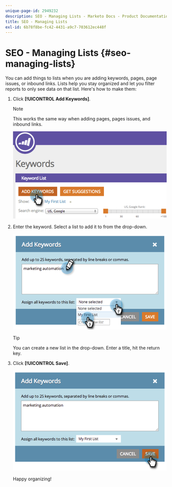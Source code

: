 ```yaml
---
unique-page-id: 2949232
description: SEO - Managing Lists - Marketo Docs - Product Documentation
title: SEO - Managing Lists
exl-id: 6b78f8be-fc42-4431-a9c7-703612ec448f
---
```

# SEO - Managing Lists {#seo-managing-lists}

You can add things to lists when you are adding keywords, pages, page issues, or inbound links. Lists help you stay organized and let you filter reports to only see data on that list. Here's how to make them:

1. Click **[!UICONTROL Add Keywords]**.

   >[!NOTE]
   >
   >This works the same way when adding pages, pages issues, and inbound links.

   ![](assets/image2014-9-18-13-3a24-3a35.png)

1. Enter the keyword. Select a list to add it to from the drop-down.

   ![](assets/image2014-9-18-13-3a24-3a50.png)

   >[!TIP]
   >
   >You can create a new list in the drop-down. Enter a title, hit the return key.

1. Click **[!UICONTROL Save]**.

   ![](assets/image2014-9-18-13-3a25-3a36.png)

   Happy organizing!
